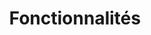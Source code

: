 ---
draft: false
title: Fonctionnalités
layout: blocks
url: /fonctionnalites
image:
  src: /images/uploads/illu-multitasking.svg
hero:
  title: Les fonctionnalités
show_list: false
blocks:
  - type: editorial
    direction: rtl
    title: Présentation du cabinet
    text: Présentation de l’équipe et du ou des cabinets.
    image:
      src: /images/uploads/illu-cubes.svg
    cta:
      text: En savoir plus
      url: /fonctionnalites/cabinet
  - type: editorial
    direction: ltr
    title: Les compétences et expertises du cabinet
    text: Créez vos pages sur vos différentes compétences et expertises (droit pénal, du travail…).
    image:
      src: /images/uploads/illu-strategy.svg
    cta:
      text: En savoir plus
      url: /fonctionnalites/expertises
  - type: editorial
    direction: rtl
    title: Mettre en avant votre actualité
    text: L’actualité de votre cabinet sous la forme d’un journal ou simplement une liste d’articles qui renvoient vers d’autres sites web.
    image:
      src: /images/uploads/illu-paperboy.svg
    cta:
      text: En savoir plus
      url: /fonctionnalites/actualite
  - type: editorial
    direction: ltr
    title: Job board
    text: Que vous recherchiez un collaborateur ou stagiaire, cette partie vous permet de créer votre annonce et d’y mettre tout le détail du poste.
    image:
      src: /images/uploads/illu-job-application.svg
    cta:
      text: En savoir plus
      url: /fonctionnalites/expertises
---